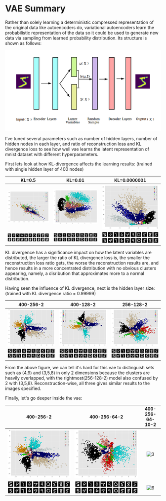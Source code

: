 # VAE Summary

Rather than solely learning a deterministic compressed representation of the original data like autoencoders do, variational autoencoders learn the probabilistic representation of the data so it could be used to generate new data via sampling from learned probability distribution. Its structure is shown as follows:

![vae](images/structure.png)

I've tuned several parameters such as number of hidden layers, number of hidden nodes in each layer, and ratio of reconstruction loss and KL divergence loss to see how well vae learns the latent representation of mnist dataset with different hyperparameters.

First lets look at how KL-divergence affects the learning results:
(trained with single hidden layer of 400 nodes)

KL=0.5|KL=0.01|KL=0.0000001|
:---:|:---:|:---:|
![1](images/clusters_0.5.png)|![2](images/clusters_0.99.png)|![3](images/clusters_0.9999999.png)|
![4](images/digits_0.5.png)|![5](images/digits_0.99.png)|![6](images/digits_0.9999999.png)|

KL divergence has a significance impact on how the latent variables are distributed, the larger the ratio of KL divergence loss is, the smaller the reconstruction loss ratio gets, the worse the reconstruction results are, and hence results in a more concentrated distribution with no obvious clusters appearing, namely, a disribution that approximates more to a normal distribution. 

Having seen the influence of KL divergence, next is the hidden layer size:
(trained with KL divergence ratio = 0.99999)

400-256-2|400-128-2|256-128-2|
:---:|:---:|:---:|
![1](images/clusters_400_256.png)|![2](images/clusters_400_128.png)|![3](images/clusters_256_128.png)|
![4](images/digits_400_256.png)|![5](images/digits_400_128.png)|![6](images/digits_256_128.png)|

From the above figure, we can tell it's hard for this vae to distinguish sets such as (4,9) and (3,5,8) in only 2 dimensions because the clusters are heavily overlapped, with the rightmost(256-128-2) model also confused by 2 with (3,5,8). Reconstruction-wise, all three gives similar results to the images specified.

Finally, let's go deeper inside the vae:

400-256-2|400-256-64-2|400-256-64-10-2|
:---:|:---:|:---:|
![1](images/clusters_400_256.png)|![2](images/clusters_400_256_64.png)|![3](images/clusters_256_64_10.png)|
![4](images/digits_400_256.png)|![5](images/digits_400_256_64.png)|![6](images/digits_256_64_10.png)|





